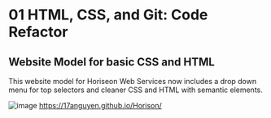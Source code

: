 # 01 HTML, CSS, and Git: Code Refactor

## Website Model for basic CSS and HTML 
This website model for Horiseon Web Services now includes a drop down menu for top selectors and cleaner CSS and HTML with semantic elements.

![image](https://user-images.githubusercontent.com/43556891/227419772-c2669f70-448c-458e-a849-422981ba4fc0.png)
https://17anguyen.github.io/Horison/
